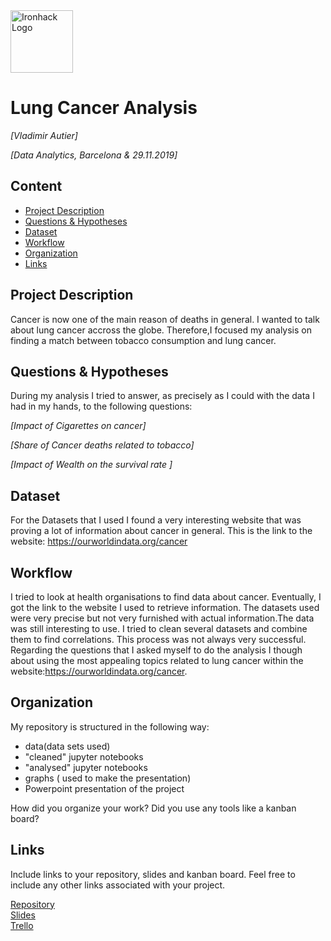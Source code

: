 <img src="https://bit.ly/2VnXWr2" alt="Ironhack Logo" width="100"/>

# Lung Cancer Analysis
*[Vladimir Autier]*

*[Data Analytics, Barcelona & 29.11.2019]*

## Content
- [Project Description](#project-description)
- [Questions & Hypotheses](#questions-hypotheses)
- [Dataset](#dataset)
- [Workflow](#workflow)
- [Organization](#organization)
- [Links](#links)

## Project Description

Cancer is now one of the main reason of deaths in general. I wanted to talk about lung cancer accross the globe. Therefore,I focused my analysis on finding a  match between tobacco consumption and lung cancer. 


## Questions & Hypotheses

During my analysis I tried to answer, as precisely as I could with the data I had in my hands, to the following questions:

*[Impact of Cigarettes on cancer]*

*[Share of Cancer deaths related to tobacco]*

*[Impact of Wealth on the survival rate ]*

## Dataset

For the Datasets that I used I found a very interesting website that was proving a lot of information about cancer in general.
This is the link to the website: https://ourworldindata.org/cancer

## Workflow

I tried to look at health organisations to find data about cancer. Eventually, I got the link to the website I used to retrieve information. The datasets used were very precise but not very furnished with actual information.The data was still  interesting to use. I tried to clean several datasets and combine them to find correlations. This process was not always very successful. 
Regarding the questions that I asked myself to do the analysis I though about using the most appealing topics related to lung cancer within the website:https://ourworldindata.org/cancer.


## Organization

My repository is structured in the following way:

- data(data sets used)
- "cleaned" jupyter notebooks
- "analysed" jupyter notebooks
- graphs ( used to make the presentation)
- Powerpoint presentation of the project

How did you organize your work? Did you use any tools like a kanban board?


## Links
Include links to your repository, slides and kanban board. Feel free to include any other links associated with your project.

[Repository](https://github.com/)  
[Slides](https://slides.com/)  
[Trello](https://trello.com/en)  
